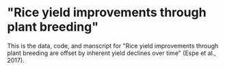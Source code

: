 # "Rice yield improvements through plant breeding"

This is the data, code, and manscript for "Rice yield improvements
through plant breeding are offset by inherent yield declines over
time" (Espe et al., 2017).


